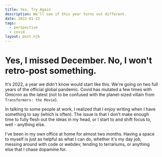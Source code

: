 ```yaml
---
title: Yes, Try Again
description: We'll see if this year turns out different.
date: 2022-01-22
tags:
  - perspective
  - covid
layout: post.njk
---
```


# Yes, I missed December. No, I won't retro-post something.

It's 2022, a year we didn't know would start like this. We're going on two full years of the official global pandemic. Covid has mutated a few times with Omicron as the latest (not to be confused with the planet-sized villain from `Transformers: the Movie`).

In talking to some people at work, I realized that I enjoy writing when I have something to say (which is often). The issue is that I don't make enough time to fully flesh out the ideas in my head, or I start to and shift focus to, well - anything else.

I've been in my own office at home for almost two months. Having a space to myself is just as helpful as what I can do, whether it's my day job, messing around with code or webdev, tending to terrariums, or anything else that I chase dopamine for.
